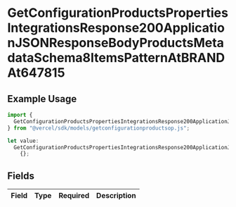 # GetConfigurationProductsPropertiesIntegrationsResponse200ApplicationJSONResponseBodyProductsMetadataSchema8ItemsPatternAtBRANDAt647815

## Example Usage

```typescript
import {
  GetConfigurationProductsPropertiesIntegrationsResponse200ApplicationJSONResponseBodyProductsMetadataSchema8ItemsPatternAtBRANDAt647815,
} from "@vercel/sdk/models/getconfigurationproductsop.js";

let value:
  GetConfigurationProductsPropertiesIntegrationsResponse200ApplicationJSONResponseBodyProductsMetadataSchema8ItemsPatternAtBRANDAt647815 =
    {};
```

## Fields

| Field       | Type        | Required    | Description |
| ----------- | ----------- | ----------- | ----------- |